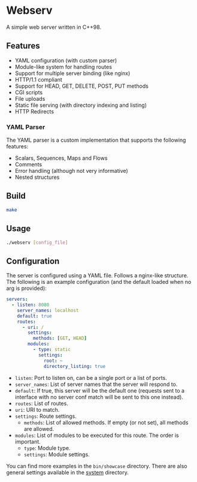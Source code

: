 # Webserv

A simple web server written in C++98.

## Features

- YAML configuration (with custom parser)
- Module-like system for handling routes
- Support for multiple server binding (like nginx)
- HTTP/1.1 compliant
- Support for HEAD, GET, DELETE, POST, PUT methods
- CGI scripts
- File uploads
- Static file serving (with directory indexing and listing)
- HTTP Redirects

### YAML Parser

The YAML parser is a custom implementation that supports the following features:
- Scalars, Sequences, Maps and Flows
- Comments
- Error handling (although not very informative)
- Nested structures

## Build

```bash
make
```

## Usage

```bash
./webserv [config_file]
```

## Configuration

The server is configured using a YAML file.
Follows a nginx-like structure.
The following is an example configuration (and the default loaded when no arg is provided):

```yaml
servers:
  - listen: 8080
    server_names: localhost
    default: true
    routes:
      - uri: /
        settings:
          methods: [GET, HEAD]
        modules:
          - type: static
            settings:
              root: ~
              directory_listing: true
```
- `listen`: Port to listen on, can be a single port or a list of ports.
- `server_names`: List of server names that the server will respond to.
- `default`: If true, this server will be the default one (requests sent to a interface with no server conf match will be sent to this one instead).
- `routes`: List of routes.
 - `uri`: URI to match.
  - `settings`: Route settings.
    - `methods`: List of allowed methods. If empty (or not set), all methods are allowed.
  - `modules`: List of modules to be executed for this route. The order is important.
    - `type`: Module type.
    - `settings`: Module settings.

You can find more examples in the `bin/showcase` directory.
There are also general settings available in the [system](bin/.sys/) directory.
